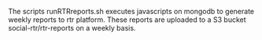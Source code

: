 The scripts runRTRreports.sh executes javascripts on mongodb to generate weekly reports to rtr platform. These reports are uploaded to a S3 bucket social-rtr/rtr-reports on a weekly basis.

